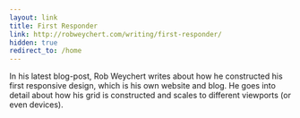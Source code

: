 ```yaml
---
layout: link
title: First Responder
link: http://robweychert.com/writing/first-responder/
hidden: true
redirect_to: /home
---
```


In his latest blog-post, Rob Weychert writes about how he constructed
his first responsive design, which is his own website and blog. He goes
into detail about how his grid is constructed and scales to different
viewports (or even devices).
